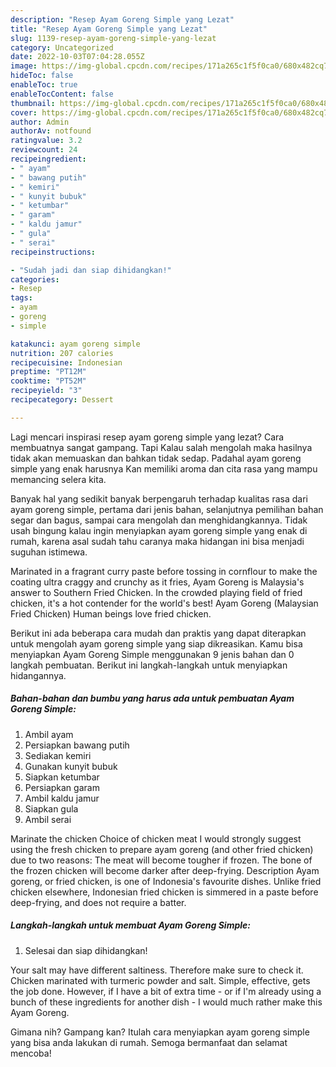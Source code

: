 ```yaml
---
description: "Resep Ayam Goreng Simple yang Lezat"
title: "Resep Ayam Goreng Simple yang Lezat"
slug: 1139-resep-ayam-goreng-simple-yang-lezat
category: Uncategorized
date: 2022-10-03T07:04:28.055Z
image: https://img-global.cpcdn.com/recipes/171a265c1f5f0ca0/680x482cq70/ayam-goreng-simple-foto-resep-utama.jpg
hideToc: false
enableToc: true
enableTocContent: false
thumbnail: https://img-global.cpcdn.com/recipes/171a265c1f5f0ca0/680x482cq70/ayam-goreng-simple-foto-resep-utama.jpg
cover: https://img-global.cpcdn.com/recipes/171a265c1f5f0ca0/680x482cq70/ayam-goreng-simple-foto-resep-utama.jpg
author: Admin
authorAv: notfound
ratingvalue: 3.2
reviewcount: 24
recipeingredient:
- " ayam"
- " bawang putih"
- " kemiri"
- " kunyit bubuk"
- " ketumbar"
- " garam"
- " kaldu jamur"
- " gula"
- " serai"
recipeinstructions:

- "Sudah jadi dan siap dihidangkan!"
categories:
- Resep
tags:
- ayam
- goreng
- simple

katakunci: ayam goreng simple 
nutrition: 207 calories
recipecuisine: Indonesian
preptime: "PT12M"
cooktime: "PT52M"
recipeyield: "3"
recipecategory: Dessert

---
```



Lagi mencari inspirasi resep ayam goreng simple yang lezat? Cara membuatnya sangat gampang. Tapi Kalau salah mengolah maka hasilnya tidak akan memuaskan dan bahkan tidak sedap. Padahal ayam goreng simple yang enak harusnya Kan memiliki aroma dan cita rasa yang mampu memancing selera kita.


Banyak hal yang sedikit banyak berpengaruh terhadap kualitas rasa dari ayam goreng simple, pertama dari jenis bahan, selanjutnya pemilihan bahan segar dan bagus, sampai cara mengolah dan menghidangkannya. Tidak usah bingung kalau ingin menyiapkan ayam goreng simple yang enak di rumah, karena asal sudah tahu caranya maka hidangan ini bisa menjadi suguhan istimewa.

Marinated in a fragrant curry paste before tossing in cornflour to make the coating ultra craggy and crunchy as it fries, Ayam Goreng is Malaysia&#39;s answer to Southern Fried Chicken. In the crowded playing field of fried chicken, it&#39;s a hot contender for the world&#39;s best! Ayam Goreng (Malaysian Fried Chicken) Human beings love fried chicken.


Berikut ini ada beberapa cara mudah dan praktis yang dapat diterapkan untuk mengolah ayam goreng simple yang siap dikreasikan. Kamu bisa menyiapkan Ayam Goreng Simple menggunakan 9 jenis bahan dan 0 langkah pembuatan. Berikut ini langkah-langkah untuk menyiapkan hidangannya.

<!--inarticleads1-->

##### Bahan-bahan dan bumbu yang harus ada untuk pembuatan Ayam Goreng Simple:

1. Ambil  ayam
1. Persiapkan  bawang putih
1. Sediakan  kemiri
1. Gunakan  kunyit bubuk
1. Siapkan  ketumbar
1. Persiapkan  garam
1. Ambil  kaldu jamur
1. Siapkan  gula
1. Ambil  serai


Marinate the chicken Choice of chicken meat I would strongly suggest using the fresh chicken to prepare ayam goreng (and other fried chicken) due to two reasons: The meat will become tougher if frozen. The bone of the frozen chicken will become darker after deep-frying. Description Ayam goreng, or fried chicken, is one of Indonesia&#39;s favourite dishes. Unlike fried chicken elsewhere, Indonesian fried chicken is simmered in a paste before deep-frying, and does not require a batter. 

<!--inarticleads2-->

##### Langkah-langkah untuk membuat Ayam Goreng Simple:


1. Selesai dan siap dihidangkan!

Your salt may have different saltiness. Therefore make sure to check it. Chicken marinated with turmeric powder and salt. Simple, effective, gets the job done. However, if I have a bit of extra time - or if I&#39;m already using a bunch of these ingredients for another dish - I would much rather make this Ayam Goreng. 

Gimana nih? Gampang kan? Itulah cara menyiapkan ayam goreng simple yang bisa anda lakukan di rumah. Semoga bermanfaat dan selamat mencoba!
